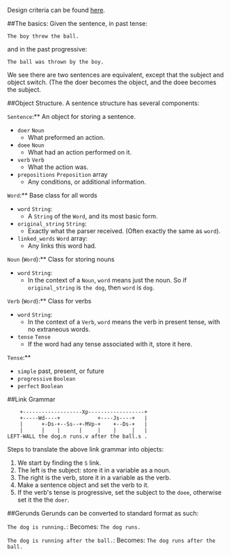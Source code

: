 Design criteria can be found [here](https://github.com/Sheyne/comprehend/wiki "On the wiki").

##The basics:
Given the sentence, in past tense:

	The boy threw the ball.

and in the past progressive:
	
	The ball was thrown by the boy.
	
We see there are two sentences are equivalent, except that the subject and object switch. (The the doer becomes the object, and the doee becomes the subject.


##Object Structure.
A sentence structure has several components:

`Sentence`:** An object for storing a sentence. 
 
 - `doer` `Noun`
 	- What preformed an action.
 - `doee` `Noun`
 	- What had an action performed on it.
 - `verb` `Verb`
 	- What the action was.
 - `prepositions` `Preposition` array
 	- Any conditions, or additional information. 

`Word`:** Base class for all words

 - `word` `String`:
 	 - A `String` of the `Word`, and its most basic form.
 - `original_string` `String`:
 	 - Exactly what the parser received. (Often exactly the same as `word`).
 - `linked_words` `Word` array:
 	 - Any links this word had.

`Noun` (`Word`):** Class for storing nouns

 - `word` `String`:
 	- In the context of a `Noun`, `word` means just the noun. So if `original_string` is `the dog`, then `word` is `dog`.

`Verb` (`Word`):** Class for verbs

 - `word` `String`:
 	 - In the context of a `Verb`, `word` means the verb in present tense, with no extraneous words.
 - `tense` `Tense`
 	 - If the word had any tense associated with it, store it here.
 	 
`Tense`:** 
	
 - `simple` past, present, or future
 - `progressive` `Boolean`
 - `perfect` `Boolean`

##Link Grammar

		+-------------------Xp------------------+
		+-----Wd----+            +----Js----+   |
		|      +-Ds-+--Ss--+-MVp-+    +--Ds-+   |
		|      |    |      |     |    |     |   |
	LEFT-WALL the dog.n runs.v after the ball.s . 

Steps to translate the above link grammar into objects:

 1. We start by finding the `S` link.
 2. The left is the subject: store it in a variable as a noun.
 3. The right is the verb, store it in a variable as the verb. 
 4. Make a sentence object and set the verb to it.
 5. If the verb's tense is progressive, set the subject to the `doee`, otherwise set it the the `doer`. 


##Gerunds
Gerunds can be  converted to standard format as such:

`The dog is running.`:
Becomes: `The dog runs.`

`The dog is running after the ball.`:
Becomes: `The dog runs after the ball.`
